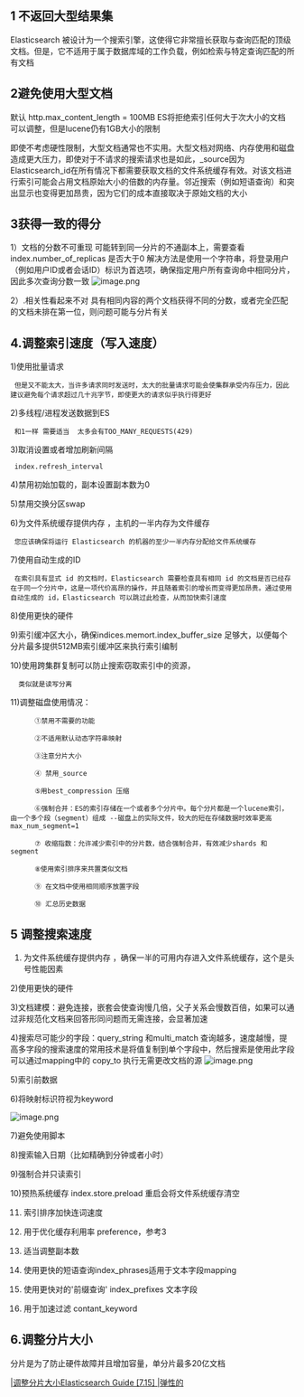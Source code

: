 ## 1 不返回大型结果集
   Elasticsearch 被设计为一个搜索引擎，这使得它非常擅长获取与查询匹配的顶级文档。但是，它不适用于属于数据库域的工作负载，例如检索与特定查询匹配的所有文档
## 2避免使用大型文档
   默认 http.max_content_length = 100MB   ES将拒绝索引任何大于次大小的文档   可以调整，但是lucene仍有1GB大小的限制
   
   即使不考虑硬性限制，大型文档通常也不实用。大型文档对网络、内存使用和磁盘造成更大压力，即使对于不请求的搜索请求也是如此，_source因为 Elasticsearch_id在所有情况下都需要获取文档的文件系统缓存有效。对该文档进行索引可能会占用文档原始大小的倍数的内存量。邻近搜索（例如短语查询）和突出显示也变得更加昂贵，因为它们的成本直接取决于原始文档的大小
   
## 3获得一致的得分 
   1）文档的分数不可重现
   可能转到同一分片的不通副本上，需要查看index.number_of_replicas 是否大于0
     解决方法是使用一个字符串，将登录用户（例如用户ID或者会话ID）标识为首选项，确保指定用户所有查询命中相同分片，因此多次查询分数一致
![image.png](https://upload-images.jianshu.io/upload_images/15294843-4eea7bebcb65e6d8.png?imageMogr2/auto-orient/strip%7CimageView2/2/w/1240)

   2）.相关性看起来不对
  具有相同内容的两个文档获得不同的分数，或者完全匹配的文档未排在第一位，则问题可能与分片有关
## 4.调整索引速度（写入速度）

   1)使用批量请求 
     
     但是又不能太大，当许多请求同时发送时，太大的批量请求可能会使集群承受内存压力，因此建议避免每个请求超过几十兆字节，即使更大的请求似乎执行得更好
   
   2)多线程/进程发送数据到ES 
     
     和1一样 需要适当  太多会有TOO_MANY_REQUESTS(429)
   
   3)取消设置或者增加刷新间隔 
      
     index.refresh_interval 
      
   4)禁用初始加载的，副本设置副本数为0  
   
   5)禁用交换分区swap 
   
   6)为文件系统缓存提供内存 ，主机的一半内存为文件缓存 
    
     您应该确保将运行 Elasticsearch 的机器的至少一半内存分配给文件系统缓存
   
   7)使用自动生成的ID
   
     在索引具有显式 id 的文档时，Elasticsearch 需要检查具有相同 id 的文档是否已经存在于同一个分片中，这是一项代价高昂的操作，并且随着索引的增长而变得更加昂贵。通过使用自动生成的 id，Elasticsearch 可以跳过此检查，从而加快索引速度
   
   8)使用更快的硬件
   
   9)索引缓冲区大小，确保indices.memort.index_buffer_size 足够大，以便每个分片最多提供512MB索引缓冲区来执行索引编制
   
   10)使用跨集群复制可以防止搜索窃取索引中的资源，
   
      类似就是读写分离
    
   11)调整磁盘使用情况：
    
          ①禁用不需要的功能
          
          ②不适用默认动态字符串映射
          
          ③注意分片大小
          
          ④ 禁用_source
          
          ⑤用best_compression 压缩
          
          ⑥强制合并：ES的索引存储在一个或者多个分片中。每个分片都是一个lucene索引，由一个多个段（segment）组成 --磁盘上的实际文件，较大的短在存储数据时效率更高  max_num_segment=1
          
          ⑦ 收缩指数：允许减少索引中的分片数，结合强制合并，有效减少shards 和segment
         
          ⑧使用索引排序来共置类似文档
        
          ⑨ 在文档中使用相同顺序放置字段
        
          ⑩ 汇总历史数据
        
## 5 调整搜索速度
   1) 为文件系统缓存提供内存 ，确保一半的可用内存进入文件系统缓存，这个是头号性能因素
   
   2)使用更快的硬件
   
   3)文档建模：避免连接，嵌套会使查询慢几倍，父子关系会慢数百倍，如果可以通过非规范化文档来回答形同问题而无需连接，会显著加速
   
   4)搜索尽可能少的字段：query_string 和multi_match 查询越多，速度越慢，提高多字段的搜索速度的常用技术是将值复制到单个字段中，然后搜索是使用此字段  可以通过mapping中的 copy_to 执行无需更改文档的源
 ![image.png](https://upload-images.jianshu.io/upload_images/15294843-68d5cf9d24ac52c7.png?imageMogr2/auto-orient/strip%7CimageView2/2/w/1240)
 
   5)索引前数据
   
   6)将映射标识符视为keyword
   
![image.png](https://upload-images.jianshu.io/upload_images/15294843-a1dbe52f1bdb00bc.png?imageMogr2/auto-orient/strip%7CimageView2/2/w/1240)

   7)避免使用脚本
   
   8)搜索输入日期（比如精确到分钟或者小时）
   
   
   9)强制合并只读索引
   
   10)预热系统缓存 index.store.preload  重启会将文件系统缓存清空
   
   11) 索引排序加快连词速度
   
   12) 用于优化缓存利用率 preference，参考3
   
   13) 适当调整副本数
   
   14)  使用更快的短语查询index_phrases适用于文本字段mapping
   
   15) 使用更快对的'前缀查询'  index_prefixes 文本字段
   
   16) 用于加速过滤 contant_keyword
   
## 6.调整分片大小
分片是为了防止硬件故障并且增加容量，单分片最多20亿文档

[|调整分片大小Elasticsearch Guide [7.15] |弹性的](https://www.elastic.co/guide/en/elasticsearch/reference/7.15/size-your-shards.html)
